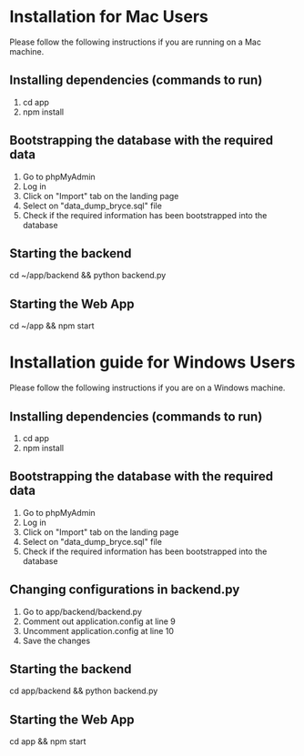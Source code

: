 # Installation for Mac Users
Please follow the following instructions if you are running on a Mac machine.

## Installing dependencies (commands to run)
1) cd app
2) npm install

## Bootstrapping the database with the required data
1) Go to phpMyAdmin
2) Log in 
3) Click on "Import" tab on the landing page
4) Select on "data_dump_bryce.sql" file
5) Check if the required information has been bootstrapped into the database

## Starting the backend
cd ~/app/backend && python backend.py

## Starting the Web App
cd ~/app && npm start 

# Installation guide for Windows Users
Please follow the following instructions if you are on a Windows machine.

## Installing dependencies (commands to run)
1) cd app
2) npm install

## Bootstrapping the database with the required data
1) Go to phpMyAdmin
2) Log in 
3) Click on "Import" tab on the landing page
4) Select on "data_dump_bryce.sql" file
5) Check if the required information has been bootstrapped into the database

## Changing configurations in backend.py
1) Go to app/backend/backend.py
2) Comment out application.config at line 9
3) Uncomment application.config at line 10
4) Save the changes

## Starting the backend
cd app/backend && python backend.py

## Starting the Web App
cd app && npm start 